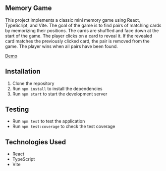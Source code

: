 ## Memory Game

This project implements a classic mini memory game using React, TypeScript, and Vite. The goal of the game is to find pairs of matching cards by memorizing their positions. The cards are shuffled and face down at the start of the game. The player clicks on a card to reveal it. If the revealed card matches the previously clicked card, the pair is removed from the game. The player wins when all pairs have been found.

[Demo](https://ecorreialourenco.github.io/memory-game/)

## Installation

1. Clone the repository
2. Run `npm install` to install the dependencies
3. Run `npm start` to start the development server

## Testing

- Run `npm test` to test the application
- Run `npm test:coverage` to check the test coverage

## Technologies Used

- React
- TypeScript
- Vite
